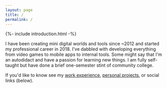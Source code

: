 ```yaml
---
layout: page
title: /
permalink: /
---
```


{%- include introduction.html -%}

I have been creating mini digital worlds and tools since ~2012 and started my professional career in 2018. I've dabbled with developing everything from video games to mobile apps to internal tools. Some might say that I'm an autodidact and have a passion for learning new things. I am fully self-taught but have done a brief one-semester stint of community college.

If you'd like to know see my [work experience](https://registry.jsonresume.org/mildmelon), [personal projects](https://github.com/mildmelon), or social links (below).

